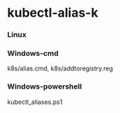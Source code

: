 # kubectl-alias-k

### Linux

### Windows-cmd
k8s/alias.cmd,
k8s/addtoregistry.reg

### Windows-powershell
kubectl_aliases.ps1
